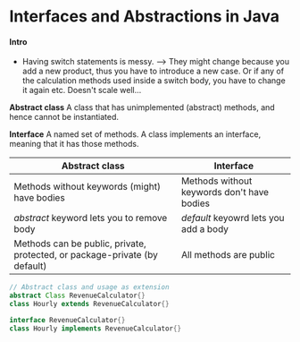 # Interfaces and Abstractions in Java

#### Intro
- Having switch statements is messy. --> They might change because you add a new product, thus you have to introduce a new case. Or if any of the calculation methods used inside a switch body, you have to change it again etc. Doesn't scale well...

**Abstract class**
A class that has unimplemented (abstract) methods, and hence cannot be instantiated.

**Interface**
A named set of methods. A class implements an interface, meaning that it has those methods.

Abstract class | Interface
--|--
Methods without keywords (might) have bodies  |  Methods without keywords don't have bodies
*abstract* keyword lets you to remove body  | *default* keyowrd lets you add a body  
Methods can be public, private, protected, or package-private (by default)  | All methods are public  

```java
// Abstract class and usage as extension
abstract Class RevenueCalculator{}
class Hourly extends RevenueCalculator{}

interface RevenueCalculator{}
class Hourly implements RevenueCalculator{}
```
